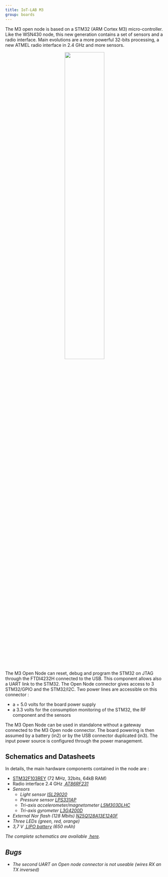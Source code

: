 ```yaml
---
title: IoT-LAB M3
group: boards
---
```


<!-- * TOC
{:toc} -->

The M3 open node is based on a STM32 (ARM Cortex M3) micro-controller. Like the WSN430 node, this new generation contains a set of sensors and a radio interface. Main evolutions are a more powerful 32-bits processing, a new ATMEL radio interface in 2.4 GHz and more sensors.


<div style="text-align:center">
<img src="{{ '/assets/images/docs/boards/m3/' | relative_url}}archiopenm3.png" style="width:50%;"/>
</div>

The M3 Open Node can reset, debug and program the STM32 on JTAG through the FTDI4232H connected to the USB. This component allows also a UART link to the STM32. The Open Node connector gives access to 3 STM32/GPIO and the STM32/I2C. Two power lines are accessible on this connector :
  * a + 5.0 volts for the board power supply
  * a 3.3 volts for the consumption monitoring of the STM32, the RF component and the sensors

The M3 Open Node can be used in standalone without a gateway connected to the M3 Open node connector. The board powering is then assumed by a battery (in2) or by the USB connector duplicated (in3). The input power source is configured through the power management.

## Schematics and Datasheets

In details, the main hardware components  contained in the node are :
  * [STM32F103REY](http://www.st.com/web/catalog/mmc/FM141/SC1169/SS1031/LN1565/PF164485) (72 MHz, 32bits, 64kB RAM)
  * Radio interface 2.4 GHz [<i class="far fa-file-pdf"/>&nbsp;AT86RF231](http://ww1.microchip.com/downloads/en/DeviceDoc/doc8111.pdf)
  * Sensors
    * Light sensor [ISL29020](http://www.intersil.com/en/products/optoelectronics/ambient-light-sensors/light-to-digital-sensors/ISL29020.html)
    * Pressure sensor [LPS331AP](http://www.st.com/web/catalog/sense_power/FM89/SC1316/PF251601)
    * Tri-axis accelerometer/magnetometer [LSM303DLHC](http://www.st.com/web/catalog/sense_power/FM89/SC1449/PF251940)
    * Tri-axis gyrometer [L3G4200D](http://www.st.com/web/catalog/sense_power/FM89/SC1288/PF250373)
  * External Nor flash (128 Mbits) [N25Q128A13E1240F](http://www.datasheet4u.com/download.php?id=683085)
  * Three LEDs (green, red, orange)
  * 3,7 V [<i class="far fa-file-pdf"/>&nbsp;LIPO battery](http://www.gmbattery.com/Datasheet/LIPO/LIPO-063040.pdf) (650 mAh)

The complete schematics are available [<i class="far fa-file-pdf"/>&nbsp;here](http://github.com/iot-lab/iot-lab/wiki/Docs/openm3-schematics.pdf).

## Bugs

  * The second UART on Open node connector is not useable (wires RX an TX inversed)
